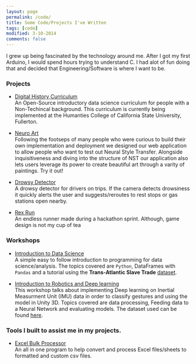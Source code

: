 ```yaml
---
layout: page
permalink: /code/
title: Some Code/Projects I've Written
tags: [code]
modified: 3-10-2014
comments: false
---
```



I grew up being fascinated by the technology around me. After I got my first Arduino, I would spend hours trying to understand C. I had alot of fun doing that and decided that Engineering/Software is where I want to be.

### Projects

* [Digital History Curriculum](https://github.com/bitprj/DigitalHistory)<br>
An Open-Source introductory data science curriculum for people with a Non-Techincal background. This curriculum is currently being implemented at the Humanties College of California State University, Fullerton.

* [Neuro Art](https://github.com/MLH-Fellowship/Neuro-Art)<br>
 Following the footseps of many people who were curious to build their own implementation and deployment we designed our web application to allow people who want to test out Neural Style Transfer. Alongside inquisitiveness and diving into the structure of NST our application also lets users leverage its power to create beautiful art through a varity of paintings. Try it out!

* [Drowsy Detector](https://github.com/ShayanRiyaz/Drowsy-Detector)<br>
A drowsy detector for drivers on trips. If the camera detects drowsiness it quickly alerts the user and suggests/reroutes to rest stops or gas stations open nearby.

* [Rex Run](https://github.com/MLH-Fellowship/Rex-Run)<br>
An endless runner made during a hackathon sprint. Although, game design is not my cup of tea

### Workshops
* [Introduction to Data Science](https://colab.research.google.com/github/ShayanRiyaz/My-Technical-Workshops/blob/master/Introductory-Data-Science-Workshop/BitUniversity-Workshop.ipynb) <br>
A simple easy to follow introduction to programming for data science/analysis. The topics covered are `Python`, DataFrames with `Pandas` and a tutorial using the **Trans-Atlantic Slave Trade** [dataset](https://www.slavevoyages.org/).

* [Introduction to Robotics and Deep learning](https://colab.research.google.com/github/ShayanRiyaz/My-Technical-Workshops/blob/master/Deep-Learning-Robotics-Workshop/Deep-Learning-and-Robotics-Presentation.ipynb#scrollTo=xhpt8Y9Zz9TM) <br>
This workshop talks about implementing Deep learning on Inertial Measurment Unit (IMU) data in order to classify gestures and using the model in Unity 3D. Topics covered are data processing, Feeding data to a Neural Network and evaluating models. The dataset used can be found [here](https://github.com/ShayanRiyaz/My-Technical-Workshops/tree/master/Deep-Learning-Robotics-Workshop/data).



### Tools I built to assist me in my projects.

* [Excel Bulk Processor](https://github.com/ShayanRiyaz/Excel-Bulk-Processor)<br>
An all in one program to help convert and process Excel files/sheets to formatted and custom csv files.


